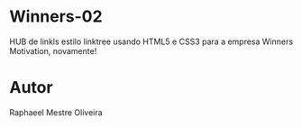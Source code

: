 

# Winners-02
HUB de linkls estilo linktree usando HTML5 e CSS3 para a empresa Winners Motivation, novamente!

# Autor
Raphaeel Mestre Oliveira
